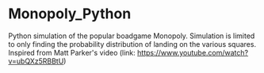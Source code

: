 # Monopoly_Python
Python simulation of the popular boadgame Monopoly. Simulation is limited to only finding the probability distribution of landing on the various squares. Inspired from Matt Parker's video (link: https://www.youtube.com/watch?v=ubQXz5RBBtU)
